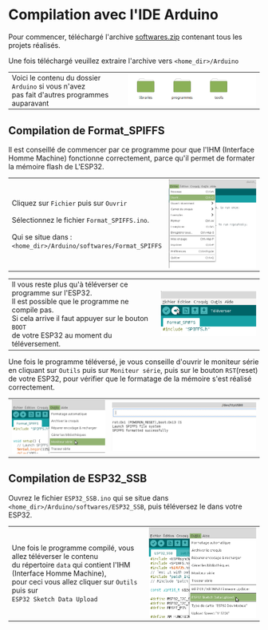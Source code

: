 # Compilation avec l'IDE Arduino 

Pour commencer, téléchargé l'archive [softwares.zip](https://github.com/BenjaminNeveu/ESP32_Si4735_Control_by_WiFi/raw/master/softwares/softwares.zip) contenant tous les projets réalisés.

Une fois téléchargé veuillez extraire l'archive vers ``<home_dir>/Arduino``

|  |  |
|--|--|
| Voici le contenu du dossier ``Arduino`` si vous n'avez<br> pas fait d'autres programmes auparavant | ![](../../img/image_readme/contenu_arduino.png) |

## Compilation de Format_SPIFFS 

Il est conseillé de commencer par ce programme pour que l'IHM (Interface Homme Machine) fonctionne correctement, parce qu'il permet de formater la mémoire flash de L'ESP32.

|  |  |
|--|--|
|Cliquez sur ``Fichier`` puis sur ``Ouvrir``<br><br>Sélectionnez le fichier ``Format_SPIFFS.ino``.<br><br>Qui se situe dans : <br> ``<home_dir>/Arduino/softwares/Format_SPIFFS`` |![](../../img/image_readme/fichier_ouvrir.png) |

|  |  |
|--|--|
|Il vous reste plus qu'à téléverser ce programme sur l'ESP32. <br>Il est possible que le programme ne compile pas.<br> Si cela arrive il faut appuyer sur le bouton ``BOOT``<br> de votre ESP32 au moment du téléversement.|![](../../img/image_readme/televerser.png)|

Une fois le programme téléversé, je vous conseille d'ouvrir le moniteur série en cliquant sur ``Outils`` puis sur ``Moniteur série``, puis sur le bouton ``RST``(reset) de votre ESP32, pour vérifier que le formatage de la mémoire s'est réalisé correctement.

|  |  |
|--|--|
|![](../../img/image_readme/menu_moniteur_serie.png)|![](../../img/image_readme/moniteur_serie.png)|



## Compilation de ESP32_SSB 

Ouvrez le fichier ``ESP32_SSB.ino`` qui se situe dans ``<home_dir>/Arduino/softwares/ESP32_SSB``, puis téléversez le dans votre ESP32.

|  |  |
|--|--|
|Une fois le programme compilé, vous allez téléverser le contenu <br>du répertoire ``data`` qui contient l'IHM (Interface Homme Machine),<br> pour ceci vous allez cliquer sur ``Outils`` puis sur<br> ``ESP32 Sketch Data Upload``|![](../../img/image_readme/televerser_data.png)|
